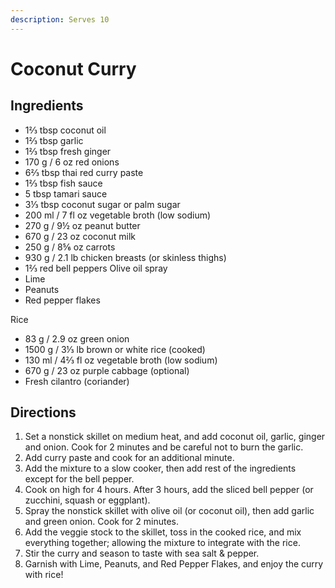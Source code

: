 ```yaml
---
description: Serves 10
---
```


# Coconut Curry

## Ingredients

* 1⅔ tbsp coconut oil 
* 1⅔ tbsp garlic 
* 1⅔ tbsp fresh ginger 
* 170 g / 6 oz red onions 
* 6⅔ tbsp thai red curry paste 
* 1⅔ tbsp fish sauce
* 5 tbsp tamari sauce 
* 3⅓ tbsp coconut sugar or palm sugar 
* 200 ml / 7 fl oz vegetable broth \(low sodium\) 
* 270 g / 9½ oz peanut butter 
* 670 g / 23 oz coconut milk 
* 250 g / 8⅚ oz carrots 
* 930 g / 2.1 lb chicken breasts \(or skinless thighs\) 
* 1⅔ red bell peppers Olive oil spray
* Lime 
* Peanuts
* Red pepper flakes 

Rice

* 83 g / 2.9 oz green onion 
* 1500 g / 3⅓ lb brown or white rice \(cooked\) 
* 130 ml / 4⅔ fl oz vegetable broth \(low sodium\) 
* 670 g / 23 oz purple cabbage \(optional\) 
* Fresh cilantro \(coriander\) 

## Directions

1. Set a nonstick skillet on medium heat, and add coconut oil, garlic, ginger and onion. Cook for 2 minutes and be careful not to burn the garlic.
2. Add curry paste and cook for an additional minute.
3. Add the mixture to a slow cooker, then add rest of the ingredients except for the bell pepper.
4. Cook on high for 4 hours. After 3 hours, add the sliced bell pepper \(or zucchini, squash or eggplant\).
5. Spray the nonstick skillet with olive oil \(or coconut oil\), then add garlic and green onion. Cook for 2 minutes.
6. Add the veggie stock to the skillet, toss in the cooked rice, and mix everything together; allowing the mixture to integrate with the rice.
7. Stir the curry and season to taste with sea salt & pepper.
8. Garnish with Lime, Peanuts, and Red Pepper Flakes, and enjoy the curry with rice!

